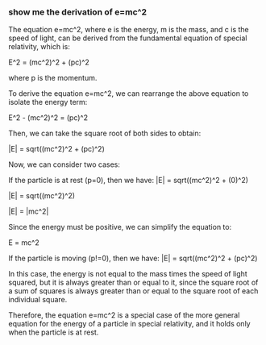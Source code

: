 ### show me the derivation of e=mc^2

The equation e=mc^2, where e is the energy, m is the mass, and c is the speed of light, can be derived from the fundamental equation of special relativity, which is:

E^2 = (mc^2)^2 + (pc)^2

where p is the momentum.

To derive the equation e=mc^2, we can rearrange the above equation to isolate the energy term:

E^2 - (mc^2)^2 = (pc)^2

Then, we can take the square root of both sides to obtain:

|E| = sqrt((mc^2)^2 + (pc)^2)

Now, we can consider two cases:

If the particle is at rest (p=0), then we have:
|E| = sqrt((mc^2)^2 + (0)^2)

|E| = sqrt((mc^2)^2)

|E| = |mc^2|

Since the energy must be positive, we can simplify the equation to:

E = mc^2

If the particle is moving (p!=0), then we have:
|E| = sqrt((mc^2)^2 + (pc)^2)

In this case, the energy is not equal to the mass times the speed of light squared, but it is always greater than or equal to it, since the square root of a sum of squares is always greater than or equal to the square root of each individual square.

Therefore, the equation e=mc^2 is a special case of the more general equation for the energy of a particle in special relativity, and it holds only when the particle is at rest.